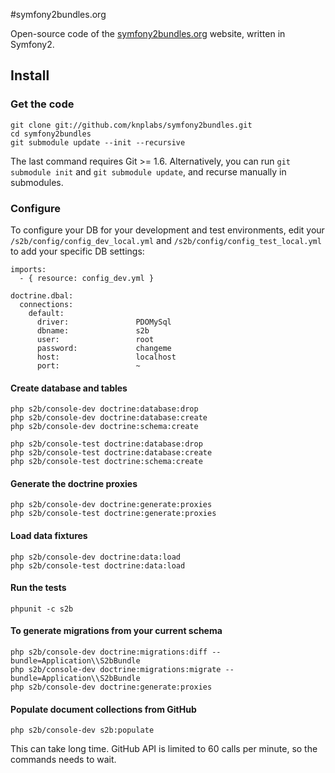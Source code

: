 #symfony2bundles.org

Open-source code of the [symfony2bundles.org](http://symfony2bundles.org)
website, written in Symfony2.

## Install

### Get the code

    git clone git://github.com/knplabs/symfony2bundles.git
    cd symfony2bundles
    git submodule update --init --recursive

The last command requires Git >= 1.6. Alternatively, you can run
`git submodule init` and `git submodule update`, and recurse manually in submodules.

### Configure

To configure your DB for your development and test environments, edit your
`/s2b/config/config_dev_local.yml` and `/s2b/config/config_test_local.yml`
to add your specific DB settings:

    imports:
      - { resource: config_dev.yml }

    doctrine.dbal:
      connections:
        default:
          driver:               PDOMySql
          dbname:               s2b
          user:                 root
          password:             changeme
          host:                 localhost
          port:                 ~

#### Create database and tables

    php s2b/console-dev doctrine:database:drop
    php s2b/console-dev doctrine:database:create
    php s2b/console-dev doctrine:schema:create

    php s2b/console-test doctrine:database:drop
    php s2b/console-test doctrine:database:create
    php s2b/console-test doctrine:schema:create

#### Generate the doctrine proxies

    php s2b/console-dev doctrine:generate:proxies
    php s2b/console-test doctrine:generate:proxies

#### Load data fixtures

    php s2b/console-dev doctrine:data:load
    php s2b/console-test doctrine:data:load

#### Run the tests

    phpunit -c s2b

#### To generate migrations from your current schema

    php s2b/console-dev doctrine:migrations:diff --bundle=Application\\S2bBundle
    php s2b/console-dev doctrine:migrations:migrate --bundle=Application\\S2bBundle
    php s2b/console-dev doctrine:generate:proxies

#### Populate document collections from GitHub

    php s2b/console-dev s2b:populate

This can take long time. GitHub API is limited to 60 calls per minute,
so the commands needs to wait.
